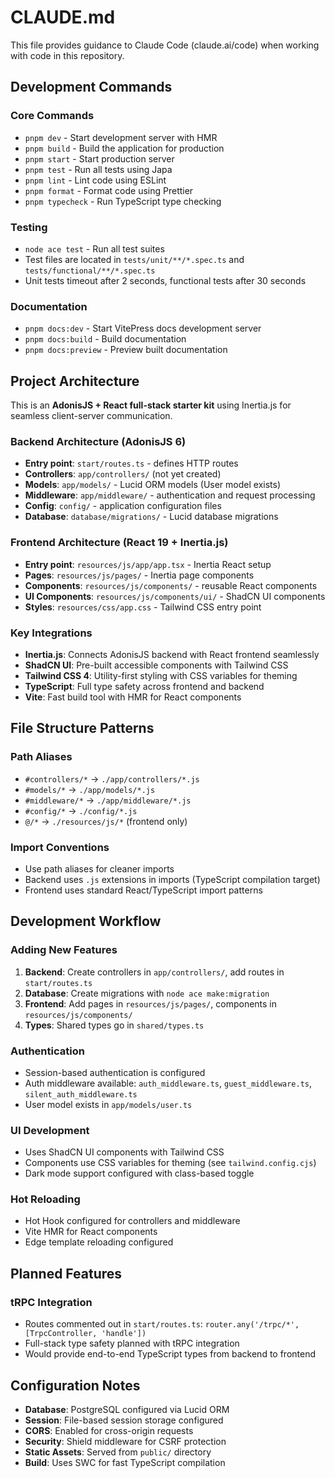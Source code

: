 # CLAUDE.md

This file provides guidance to Claude Code (claude.ai/code) when working with code in this repository.

## Development Commands

### Core Commands

- `pnpm dev` - Start development server with HMR
- `pnpm build` - Build the application for production
- `pnpm start` - Start production server
- `pnpm test` - Run all tests using Japa
- `pnpm lint` - Lint code using ESLint
- `pnpm format` - Format code using Prettier
- `pnpm typecheck` - Run TypeScript type checking

### Testing

- `node ace test` - Run all test suites
- Test files are located in `tests/unit/**/*.spec.ts` and `tests/functional/**/*.spec.ts`
- Unit tests timeout after 2 seconds, functional tests after 30 seconds

### Documentation

- `pnpm docs:dev` - Start VitePress docs development server
- `pnpm docs:build` - Build documentation
- `pnpm docs:preview` - Preview built documentation

## Project Architecture

This is an **AdonisJS + React full-stack starter kit** using Inertia.js for seamless client-server communication.

### Backend Architecture (AdonisJS 6)

- **Entry point**: `start/routes.ts` - defines HTTP routes
- **Controllers**: `app/controllers/` (not yet created)
- **Models**: `app/models/` - Lucid ORM models (User model exists)
- **Middleware**: `app/middleware/` - authentication and request processing
- **Config**: `config/` - application configuration files
- **Database**: `database/migrations/` - Lucid database migrations

### Frontend Architecture (React 19 + Inertia.js)

- **Entry point**: `resources/js/app/app.tsx` - Inertia React setup
- **Pages**: `resources/js/pages/` - Inertia page components
- **Components**: `resources/js/components/` - reusable React components
- **UI Components**: `resources/js/components/ui/` - ShadCN UI components
- **Styles**: `resources/css/app.css` - Tailwind CSS entry point

### Key Integrations

- **Inertia.js**: Connects AdonisJS backend with React frontend seamlessly
- **ShadCN UI**: Pre-built accessible components with Tailwind CSS
- **Tailwind CSS 4**: Utility-first styling with CSS variables for theming
- **TypeScript**: Full type safety across frontend and backend
- **Vite**: Fast build tool with HMR for React components

## File Structure Patterns

### Path Aliases

- `#controllers/*` → `./app/controllers/*.js`
- `#models/*` → `./app/models/*.js`
- `#middleware/*` → `./app/middleware/*.js`
- `#config/*` → `./config/*.js`
- `@/*` → `./resources/js/*` (frontend only)

### Import Conventions

- Use path aliases for cleaner imports
- Backend uses `.js` extensions in imports (TypeScript compilation target)
- Frontend uses standard React/TypeScript import patterns

## Development Workflow

### Adding New Features

1. **Backend**: Create controllers in `app/controllers/`, add routes in `start/routes.ts`
2. **Database**: Create migrations with `node ace make:migration`
3. **Frontend**: Add pages in `resources/js/pages/`, components in `resources/js/components/`
4. **Types**: Shared types go in `shared/types.ts`

### Authentication

- Session-based authentication is configured
- Auth middleware available: `auth_middleware.ts`, `guest_middleware.ts`, `silent_auth_middleware.ts`
- User model exists in `app/models/user.ts`

### UI Development

- Uses ShadCN UI components with Tailwind CSS
- Components use CSS variables for theming (see `tailwind.config.cjs`)
- Dark mode support configured with class-based toggle

### Hot Reloading

- Hot Hook configured for controllers and middleware
- Vite HMR for React components
- Edge template reloading configured

## Planned Features

### tRPC Integration

- Routes commented out in `start/routes.ts`: `router.any('/trpc/*', [TrpcController, 'handle'])`
- Full-stack type safety planned with tRPC integration
- Would provide end-to-end TypeScript types from backend to frontend

## Configuration Notes

- **Database**: PostgreSQL configured via Lucid ORM
- **Session**: File-based session storage configured
- **CORS**: Enabled for cross-origin requests
- **Security**: Shield middleware for CSRF protection
- **Static Assets**: Served from `public/` directory
- **Build**: Uses SWC for fast TypeScript compilation
